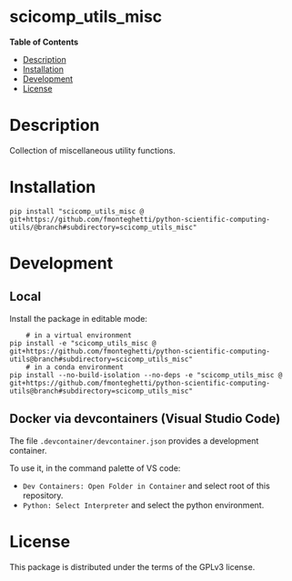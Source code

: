 # scicomp_utils_misc

**Table of Contents**

- [Description](#description)
- [Installation](#installation)
- [Development](#development)
- [License](#license)

# Description

Collection of miscellaneous utility functions. 

# Installation

```console
pip install "scicomp_utils_misc @ git+https://github.com/fmonteghetti/python-scientific-computing-utils/@branch#subdirectory=scicomp_utils_misc"
```

# Development

## Local

Install the package in editable mode:

```console
    # in a virtual environment
pip install -e "scicomp_utils_misc @ git+https://github.com/fmonteghetti/python-scientific-computing-utils@branch#subdirectory=scicomp_utils_misc"
    # in a conda environment
pip install --no-build-isolation --no-deps -e "scicomp_utils_misc @ git+https://github.com/fmonteghetti/python-scientific-computing-utils@branch#subdirectory=scicomp_utils_misc"
```

## Docker via devcontainers (Visual Studio Code)

The file `.devcontainer/devcontainer.json` provides a development container.

To use it, in the command palette of VS code:

- `Dev Containers: Open Folder in Container` and select root of this repository.
- `Python: Select Interpreter` and select the python environment.

# License

This package is distributed under the terms of the GPLv3 license.